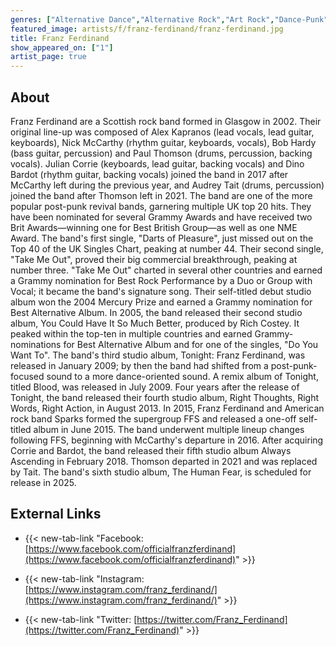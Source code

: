 ```yaml
---
genres: ["Alternative Dance","Alternative Rock","Art Rock","Dance-Punk","Indie Pop","Indie Rock","Indietronica","New Wave","Pop","Post-Punk","Post-Punk Revival"]
featured_image: artists/f/franz-ferdinand/franz-ferdinand.jpg
title: Franz Ferdinand
show_appeared_on: ["1"]
artist_page: true
---
```

## About

Franz Ferdinand are  a Scottish rock band formed in Glasgow in 2002. Their original line-up was composed of Alex Kapranos (lead vocals, lead guitar, keyboards), Nick McCarthy (rhythm guitar, keyboards, vocals), Bob Hardy (bass guitar, percussion) and Paul Thomson (drums, percussion, backing vocals). Julian Corrie (keyboards, lead guitar, backing vocals) and Dino Bardot (rhythm guitar, backing vocals) joined the band in 2017 after McCarthy left during the previous year, and Audrey Tait (drums, percussion) joined the band after Thomson left in 2021. The band are one of the more popular post-punk revival bands, garnering multiple UK top 20 hits. They have been nominated for several Grammy Awards and have received two Brit Awards—winning one for Best British Group—as well as one NME Award.
The band's first single, "Darts of Pleasure", just missed out on the Top 40 of the UK Singles Chart, peaking at number 44. Their second single, "Take Me Out", proved their big commercial breakthrough, peaking at number three. "Take Me Out" charted in several other countries and earned a Grammy nomination for Best Rock Performance by a Duo or Group with Vocal; it became the band's signature song. Their self-titled debut studio album won the 2004 Mercury Prize and earned a Grammy nomination for Best Alternative Album.
In 2005, the band released their second studio album, You Could Have It So Much Better, produced by Rich Costey. It peaked within the top-ten in multiple countries and earned Grammy-nominations for Best Alternative Album and for one of the singles, "Do You Want To". The band's third studio album, Tonight: Franz Ferdinand, was released in January 2009; by then the band had shifted from a post-punk-focused sound to a more dance-oriented sound. A remix album of Tonight, titled Blood, was released in July 2009.
Four years after the release of Tonight, the band released their fourth studio album, Right Thoughts, Right Words, Right Action, in August 2013. In 2015, Franz Ferdinand and American rock band Sparks formed the supergroup FFS and released a one-off self-titled album in June 2015. The band underwent multiple lineup changes following FFS, beginning with McCarthy's departure in 2016. After acquiring Corrie and Bardot, the band released their fifth studio album Always Ascending in February 2018. Thomson departed in 2021 and was replaced by Tait. The band's sixth studio album, The Human Fear, is scheduled for release in 2025.



## External Links

- {{< new-tab-link "Facebook: [https://www.facebook.com/officialfranzferdinand](https://www.facebook.com/officialfranzferdinand)" >}}

- {{< new-tab-link "Instagram: [https://www.instagram.com/franz_ferdinand/](https://www.instagram.com/franz_ferdinand/)" >}}

- {{< new-tab-link "Twitter: [https://twitter.com/Franz_Ferdinand](https://twitter.com/Franz_Ferdinand)" >}}



